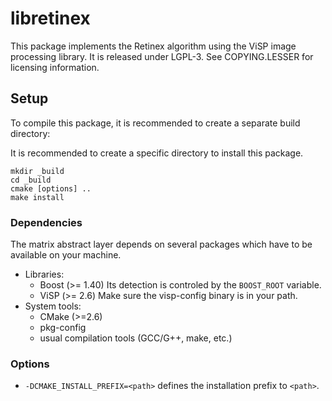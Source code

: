 libretinex
==========

This package implements the Retinex algorithm using the ViSP image
processing library.
It is released under LGPL-3. See COPYING.LESSER for licensing information.

Setup
-----

To compile this package, it is recommended to create a separate build
directory:


It is recommended to create a specific directory to install this package.

    mkdir _build
    cd _build
    cmake [options] ..
    make install

### Dependencies

The matrix abstract layer depends on several packages which
have to be available on your machine.

 - Libraries:
   - Boost (>= 1.40)
     Its detection is controled by the `BOOST_ROOT` variable.
   - ViSP (>= 2.6)
     Make sure the visp-config binary is in your path.
 - System tools:
   - CMake (>=2.6)
   - pkg-config
   - usual compilation tools (GCC/G++, make, etc.)

### Options

- `-DCMAKE_INSTALL_PREFIX=<path>` defines the installation prefix to `<path>`.
